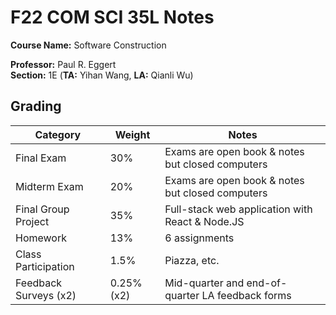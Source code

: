 # F22 COM SCI 35L Notes

**Course Name:** Software Construction

**Professor:** Paul R. Eggert <br>
**Section:** 1E (**TA:** Yihan Wang, **LA:** Qianli Wu)

## Grading

| Category              | Weight     | Notes                                            |
| --------------------- | ---------- | ------------------------------------------------ |
| Final Exam            | 30%        | Exams are open book & notes but closed computers |
| Midterm Exam          | 20%        | Exams are open book & notes but closed computers |
| Final Group Project   | 35%        | Full-stack web application with React & Node.JS  |
| Homework              | 13%        | 6 assignments                                    |
| Class Participation   | 1.5%       | Piazza, etc.                                     |
| Feedback Surveys (x2) | 0.25% (x2) | Mid-quarter and end-of-quarter LA feedback forms |
